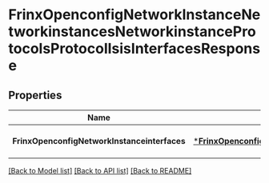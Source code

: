 # FrinxOpenconfigNetworkInstanceNetworkinstancesNetworkinstanceProtocolsProtocolIsisInterfacesResponse

## Properties
Name | Type | Description | Notes
------------ | ------------- | ------------- | -------------
**FrinxOpenconfigNetworkInstanceinterfaces** | [***FrinxOpenconfigNetworkInstanceNetworkinstancesNetworkinstanceProtocolsProtocolIsisInterfaces**](frinx.openconfig.network.instance.networkinstances.networkinstance.protocols.protocol.isis.Interfaces.md) |  | [optional] [default to null]

[[Back to Model list]](../README.md#documentation-for-models) [[Back to API list]](../README.md#documentation-for-api-endpoints) [[Back to README]](../README.md)


